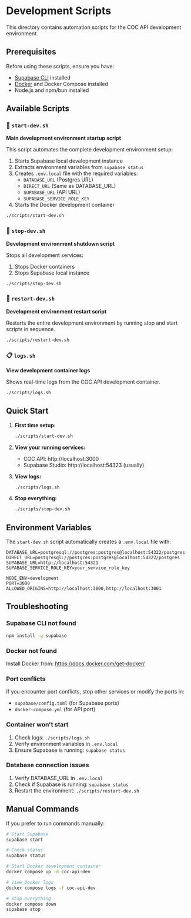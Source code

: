 # Development Scripts

This directory contains automation scripts for the COC API development environment.

## Prerequisites

Before using these scripts, ensure you have:

- [Supabase CLI](https://supabase.com/docs/guides/cli/getting-started) installed
- [Docker](https://docs.docker.com/get-docker/) and Docker Compose installed
- Node.js and npm/bun installed

## Available Scripts

### 🚀 `start-dev.sh`

**Main development environment startup script**

This script automates the complete development environment setup:

1. Starts Supabase local development instance
2. Extracts environment variables from `supabase status`
3. Creates `.env.local` file with the required variables:
   - `DATABASE_URL` (Postgres URL)
   - `DIRECT_URL` (Same as DATABASE_URL)
   - `SUPABASE_URL` (API URL)
   - `SUPABASE_SERVICE_ROLE_KEY`
4. Starts the Docker development container

```bash
./scripts/start-dev.sh
```

### 🛑 `stop-dev.sh`

**Development environment shutdown script**

Stops all development services:

1. Stops Docker containers
2. Stops Supabase local instance

```bash
./scripts/stop-dev.sh
```

### 🔄 `restart-dev.sh`

**Development environment restart script**

Restarts the entire development environment by running stop and start scripts in sequence.

```bash
./scripts/restart-dev.sh
```

### 📋 `logs.sh`

**View development container logs**

Shows real-time logs from the COC API development container.

```bash
./scripts/logs.sh
```

## Quick Start

1. **First time setup:**
   ```bash
   ./scripts/start-dev.sh
   ```

2. **View your running services:**
   - COC API: http://localhost:3000
   - Supabase Studio: http://localhost:54323 (usually)

3. **View logs:**
   ```bash
   ./scripts/logs.sh
   ```

4. **Stop everything:**
   ```bash
   ./scripts/stop-dev.sh
   ```

## Environment Variables

The `start-dev.sh` script automatically creates a `.env.local` file with:

```env
DATABASE_URL=postgresql://postgres:postgres@localhost:54322/postgres
DIRECT_URL=postgresql://postgres:postgres@localhost:54322/postgres
SUPABASE_URL=http://localhost:54321
SUPABASE_SERVICE_ROLE_KEY=your_service_role_key

NODE_ENV=development
PORT=3000
ALLOWED_ORIGINS=http://localhost:3000,http://localhost:3001
```

## Troubleshooting

### Supabase CLI not found
```bash
npm install -g supabase
```

### Docker not found
Install Docker from: https://docs.docker.com/get-docker/

### Port conflicts
If you encounter port conflicts, stop other services or modify the ports in:
- `supabase/config.toml` (for Supabase ports)
- `docker-compose.yml` (for API port)

### Container won't start
1. Check logs: `./scripts/logs.sh`
2. Verify environment variables in `.env.local`
3. Ensure Supabase is running: `supabase status`

### Database connection issues
1. Verify DATABASE_URL in `.env.local`
2. Check if Supabase is running: `supabase status`
3. Restart the environment: `./scripts/restart-dev.sh`

## Manual Commands

If you prefer to run commands manually:

```bash
# Start Supabase
supabase start

# Check status
supabase status

# Start Docker development container
docker compose up -d coc-api-dev

# View Docker logs
docker compose logs -f coc-api-dev

# Stop everything
docker compose down
supabase stop
``` 